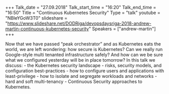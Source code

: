 +++
Talk_date = "27.09.2018"
Talk_start_time = "16:20"
Talk_end_time = "16:50"
Title = "Continuous Kubernetes Security"
Type = "talk"
youtube = "NBleYGoW3T0"
slideshare = "https://www.slideshare.net/DODRiga/devopsdaysriga-2018-andrew-martin-continuous-kubernetes-security"
Speakers = ["andrew-martin"]
+++

<p>Now that we have passed “peak orchestrator” and as Kubernetes eats the world, we are left wondering: how secure is Kubernetes? Can we really run Google-style multi tenanted infrastructure safely? And how can we be sure what we configured yesterday will be in place tomorrow? In this talk we discuss: - the Kubernetes security landscape - risks, security models, and configuration best-practices - how to configure users and applications with least-privilege - how to isolate and segregate workloads and networks - hard and soft multi-tenancy - Continuous Security approaches to Kubernetes.</p>